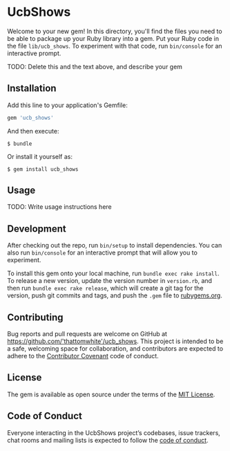 # UcbShows

Welcome to your new gem! In this directory, you'll find the files you need to be able to package up your Ruby library into a gem. Put your Ruby code in the file `lib/ucb_shows`. To experiment with that code, run `bin/console` for an interactive prompt.

TODO: Delete this and the text above, and describe your gem

## Installation

Add this line to your application's Gemfile:

```ruby
gem 'ucb_shows'
```

And then execute:

    $ bundle

Or install it yourself as:

    $ gem install ucb_shows

## Usage

TODO: Write usage instructions here

## Development

After checking out the repo, run `bin/setup` to install dependencies. You can also run `bin/console` for an interactive prompt that will allow you to experiment.

To install this gem onto your local machine, run `bundle exec rake install`. To release a new version, update the version number in `version.rb`, and then run `bundle exec rake release`, which will create a git tag for the version, push git commits and tags, and push the `.gem` file to [rubygems.org](https://rubygems.org).

## Contributing

Bug reports and pull requests are welcome on GitHub at https://github.com/'thattomwhite'/ucb_shows. This project is intended to be a safe, welcoming space for collaboration, and contributors are expected to adhere to the [Contributor Covenant](http://contributor-covenant.org) code of conduct.

## License

The gem is available as open source under the terms of the [MIT License](https://opensource.org/licenses/MIT).

## Code of Conduct

Everyone interacting in the UcbShows project’s codebases, issue trackers, chat rooms and mailing lists is expected to follow the [code of conduct](https://github.com/'thattomwhite'/ucb_shows/blob/master/CODE_OF_CONDUCT.md).
